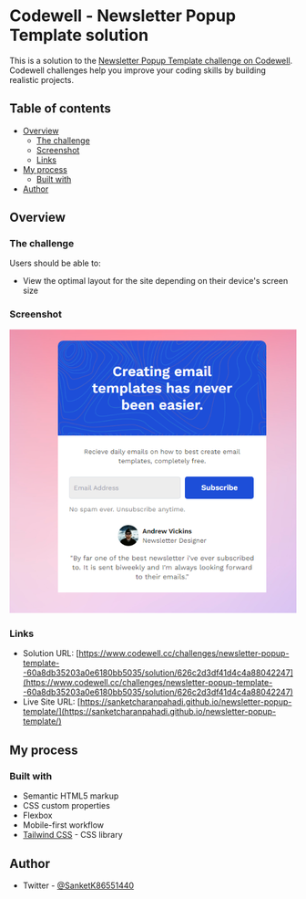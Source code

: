 # Codewell - Newsletter Popup Template solution

This is a solution to the [Newsletter Popup Template challenge on Codewell](https://www.codewell.cc/challenges/newsletter-popup-template--60a8db35203a0e6180bb5035). Codewell challenges help you improve your coding skills by building realistic projects.

## Table of contents

- [Overview](#overview)
  - [The challenge](#the-challenge)
  - [Screenshot](#screenshot)
  - [Links](#links)
- [My process](#my-process)
  - [Built with](#built-with)
- [Author](#author)

## Overview

### The challenge

Users should be able to:

- View the optimal layout for the site depending on their device's screen size
<!-- - See hover states for all interactive elements on the page
- Filter job listings based on the categories -->

### Screenshot

![](./Screenshot.png)

### Links

- Solution URL: [https://www.codewell.cc/challenges/newsletter-popup-template--60a8db35203a0e6180bb5035/solution/626c2d3df41d4c4a88042247](https://www.codewell.cc/challenges/newsletter-popup-template--60a8db35203a0e6180bb5035/solution/626c2d3df41d4c4a88042247)
- Live Site URL: [https://sanketcharanpahadi.github.io/newsletter-popup-template/](https://sanketcharanpahadi.github.io/newsletter-popup-template/)

## My process

### Built with

- Semantic HTML5 markup
- CSS custom properties
- Flexbox
- Mobile-first workflow
- [Tailwind CSS](https://tailwindcss.com/) - CSS library

## Author

<!-- - Website - [Add your name here](https://www.your-site.com) -->
<!-- - Frontend Mentor - [@yourusername](https://www.frontendmentor.io/profile/yourusername) -->

- Twitter - [@SanketK86551440](https://www.twitter.com/SanketK86551440)
